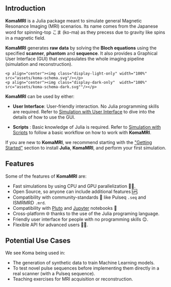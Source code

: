## Introduction

**KomaMRI** is a Julia package meant to simulate general Magnetic Resonance Imaging (MRI) scenarios. Its name comes from the Japanese word for spinning-top こま (ko-ma) as they precess due to gravity like spins in a magnetic field.

**KomaMRI** generates **raw data** by solving the **Bloch equations** using the specified **scanner**, **phantom** and **sequence**. It also provides a Graphical User Interface (GUI) that encapsulates the whole imaging pipeline (simulation and reconstruction).

```@raw html
<p align="center"><img class="display-light-only" width="100%" src="assets/koma-schema.svg"/></p>
<p align="center"><img class="display-dark-only"  width="100%" src="assets/koma-schema-dark.svg""/></p>
```

**KomaMRI** can be used by either:
* **User Interface**: User-friendly interaction. No Julia programming skills are required. Refer to [Simulation with User Interface](ui-details.md) to dive into the details of how to use the GUI.

* **Scripts** : Basic knowledge of Julia is required. Refer to [Simulation with Scripts](programming-workflow.md) to follow a basic workflow on how to work with **KomaMRI**.

If you are new to **KomaMRI**, we recommend starting with the ["Getting Started"](getting-started.md) section to install **Julia**, **KomaMRI**, and perform your first simulation.


## Features

Some of the features of **KomaMRI** are:
* Fast simulations by using CPU and GPU parallelization 🏃💨.
* Open Source, so anyone can include additional features 🆙.
* Compatibility with community-standards 🤝 like Pulseq `.seq` and ISMRMRD `.mrd`.
* Compatibility with [Pluto](https://github.com/fonsp/Pluto.jl) and [Jupyter](https://jupyter.org/) notebooks 🎈
* Cross-platform 🌐 thanks to the use of the Julia programing language.
* Friendly user interface for people with no programming skills 😌.
* Flexible API for advanced users 👨‍💻.

## Potential Use Cases

We see Koma being used in:
* The generation of synthetic data to train Machine Learning models.
* To test novel pulse sequences before implementing them directly in a real scanner (with a Pulseq sequence).
* Teaching exercises for  MRI acquisition or reconstruction.
